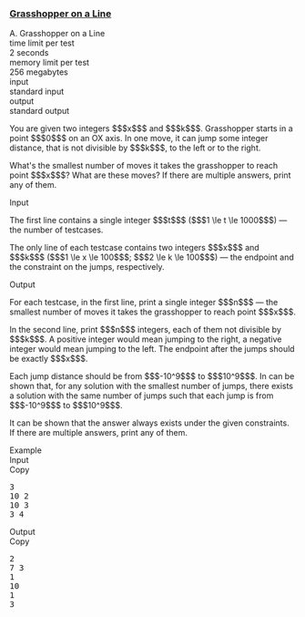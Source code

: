 <h3><a href="https://codeforces.com/contest/1837/problem/A" target="_blank" rel="noopener noreferrer">Grasshopper on a Line</a></h3>

<div class="header"><div class="title">A. Grasshopper on a Line</div><div class="time-limit"><div class="property-title">time limit per test</div>2 seconds</div><div class="memory-limit"><div class="property-title">memory limit per test</div>256 megabytes</div><div class="input-file input-standard"><div class="property-title">input</div>standard input</div><div class="output-file output-standard"><div class="property-title">output</div>standard output</div></div><div><p>You are given two integers $$$x$$$ and $$$k$$$. Grasshopper starts in a point $$$0$$$ on an OX axis. In one move, it can jump some integer distance, <span class="tex-font-style-bf">that is not divisible by $$$k$$$</span>, to the left or to the right.</p><p>What's the smallest number of moves it takes the grasshopper to reach point $$$x$$$? What are these moves? If there are multiple answers, print any of them.</p></div><div class="input-specification"><div class="section-title">Input</div><p>The first line contains a single integer $$$t$$$ ($$$1 \le t \le 1000$$$) — the number of testcases.</p><p>The only line of each testcase contains two integers $$$x$$$ and $$$k$$$ ($$$1 \le x \le 100$$$; $$$2 \le k \le 100$$$) — the endpoint and the constraint on the jumps, respectively.</p></div><div class="output-specification"><div class="section-title">Output</div><p>For each testcase, in the first line, print a single integer $$$n$$$ — the smallest number of moves it takes the grasshopper to reach point $$$x$$$.</p><p>In the second line, print $$$n$$$ integers, each of them not divisible by $$$k$$$. A positive integer would mean jumping to the right, a negative integer would mean jumping to the left. The endpoint after the jumps should be exactly $$$x$$$.</p><p>Each jump distance should be from $$$-10^9$$$ to $$$10^9$$$. In can be shown that, for any solution with the smallest number of jumps, there exists a solution with the same number of jumps such that each jump is from $$$-10^9$$$ to $$$10^9$$$.</p><p>It can be shown that the answer always exists under the given constraints. If there are multiple answers, print any of them.</p></div><div class="sample-tests"><div class="section-title">Example</div><div class="sample-test"><div class="input"><div class="title">Input<div title="Copy" data-clipboard-target="#id005178409038484362" id="id006500650632723175" class="input-output-copier">Copy</div></div><pre id="id005178409038484362"><div class="test-example-line test-example-line-even test-example-line-0">3</div><div class="test-example-line test-example-line-odd test-example-line-1">10 2</div><div class="test-example-line test-example-line-even test-example-line-2">10 3</div><div class="test-example-line test-example-line-odd test-example-line-3">3 4</div></pre></div><div class="output"><div class="title">Output<div title="Copy" data-clipboard-target="#id0029968350299815505" id="id003614258423125789" class="input-output-copier">Copy</div></div><pre id="id0029968350299815505">2
7 3
1
10
1
3
</pre></div></div></div>
